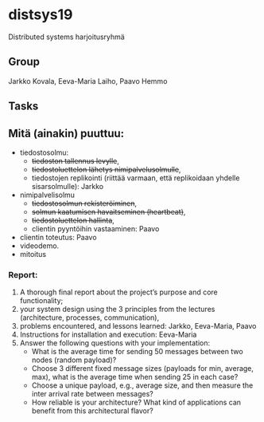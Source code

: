 # distsys19
Distributed systems harjoitusryhmä

## Group

Jarkko Kovala, Eeva-Maria Laiho, Paavo Hemmo

## Tasks

## Mitä (ainakin) puuttuu:

- tiedostosolmu: 
    - ~~tiedoston tallennus levylle~~, 
    - ~~tiedostoluettelon lähetys nimipalvelusolmulle~~, 
    - tiedostojen replikointi (riittää varmaan, että replikoidaan yhdelle sisarsolmulle): Jarkko
- nimipalvelisolmu
    - ~~tiedostosolmun rekisteröiminen~~, 
    - ~~solmun kaatumisen havaitseminen (heartbeat)~~, 
    - ~~tiedostoluettelon hallinta~~, 
    - clientin pyyntöihin vastaaminen: Paavo
- clientin toteutus: Paavo
- videodemo. 
- mitoitus

### Report: 

1) A thorough final report about the project’s purpose and core functionality; 
2) your system design using the 3 principles from the lectures (architecture, processes, communication), 
3) problems encountered, and lessons learned: Jarkko, Eeva-Maria, Paavo
4) Instructions for installation and execution: Eeva-Maria
5) Answer the following questions with your implementation: 
    - What is the average time for sending 50 messages between two nodes (random payload)? 
    - Choose 3 different fixed message sizes (payloads for min, average, max), what is the average time when sending 25 in each case? 
    - Choose a unique payload, e.g., average size, and then measure the inter arrival rate between messages? 
    - How reliable is your architecture? What kind of applications can benefit from this architectural flavor?


